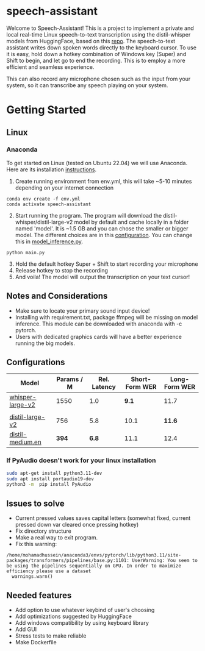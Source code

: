 # speech-assistant
Welcome to Speech-Assistant! This is a project to implement a private and local real-time Linux speech-to-text transcription using the distil-whisper models from HuggingFace, based on this [repo](https://github.com/huggingface/distil-whisper). The speech-to-text assistant writes down spoken words directly to the keyboard cursor. To use it is easy, hold down a hotkey combination of Windows key (Super) and Shift to begin, and let go to end the recording. This is to employ a more efficient and seamless experience.

This can also record any microphone chosen such as the input from your system, so it can transcribe any speech playing on your system.

# Getting Started
## Linux
### Anaconda
To get started on Linux (tested on Ubuntu 22.04) we will use Anaconda. Here are its installation [instructions](https://docs.anaconda.com/free/anaconda/install/).


1. Create running environment from env.yml, this will take ~5-10 minutes depending on your internet connection
```
conda env create -f env.yml
conda activate speech-assistant
```
2. Start running the program. The program will download the distil-whisper/distil-large-v2 model by default and cache locally in a folder named 'model'.  It is ~1.5 GB and you can chose the smaller or bigger model. The different choices are in this [configuration](#configurations). You can change this in [model_inference.py](https://github.com/Mohamad-Hussein/speech-assistant/blob/main/src/model_inference.py).
```
python main.py
```
3. Hold the default hotkey Super + Shift to start recording your microphone
4. Release hotkey to stop the recording
5. And voila! The model will output the transcription on your text cursor!
## Notes and Considerations
- Make sure to locate your primary sound input device!
- Installing with requirement.txt, package ffmpeg will be missing on model inference. This module can be downloaded with anaconda with -c pytorch.
- Users with dedicated graphics cards will have a better experience running the big models.
## Configurations

| Model                                                                      | Params / M | Rel. Latency | Short-Form WER | Long-Form WER |
|----------------------------------------------------------------------------|------------|--------------|----------------|---------------|
| [whisper-large-v2](https://huggingface.co/openai/whisper-large-v2)         | 1550       | 1.0          | **9.1**        | 11.7          |
|                                                                            |            |              |                |               |
| [distil-large-v2](https://huggingface.co/distil-whisper/distil-large-v2)   | 756        | 5.8          | 10.1           | **11.6**      |
| [distil-medium.en](https://huggingface.co/distil-whisper/distil-medium.en) | **394**    | **6.8**      | 11.1           | 12.4          |
### If PyAudio doesn't work for your linux installation
```bash
sudo apt-get install python3.11-dev
sudo apt install portaudio19-dev
python3 -m  pip install PyAudio
```


## Issues to solve
- Current pressed values saves capital letters (somewhat fixed, current pressed down var cleared once pressing hotkey)
- Fix directory structure
- Make a real way to exit program.
- Fix this warning:
```
/home/mohamadhussein/anaconda3/envs/pytorch/lib/python3.11/site-packages/transformers/pipelines/base.py:1101: UserWarning: You seem to be using the pipelines sequentially on GPU. In order to maximize efficiency please use a dataset
  warnings.warn()
```

## Needed features
- Add option to use whatever keybind of user's choosing
- Add optimizations suggested by HuggingFace
- Add windows compatibility by using keyboard library
- Add GUI
- Stress tests to make reliable
- Make Dockerfile
